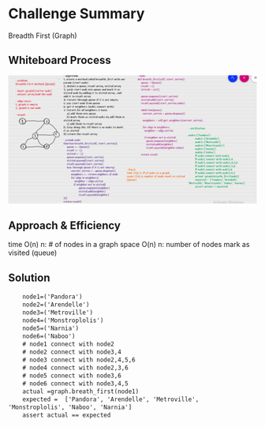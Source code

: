 # Challenge Summary
Breadth First (Graph)

## Whiteboard Process
![whiteboard](cha.36.PNG)

## Approach & Efficiency
time O(n) n: # of nodes in a graph
space O(n) n: number of nodes mark as visited (queue)


## Solution

        node1=('Pandora')
        node2=('Arendelle')
        node3=('Metroville')
        node4=('Monstroplolis')
        node5=('Narnia')
        node6=('Naboo')
        # node1 connect with node2
        # node2 connect with node3,4
        # node3 connect with node2,4,5,6
        # node4 connect with node2,3,6
        # node5 connect with node3,6
        # node6 connect with node3,4,5
        actual =graph.breath_first(node1)
        expected =  ['Pandora', 'Arendelle', 'Metroville', 'Monstroplolis', 'Naboo', 'Narnia']
        assert actual == expected